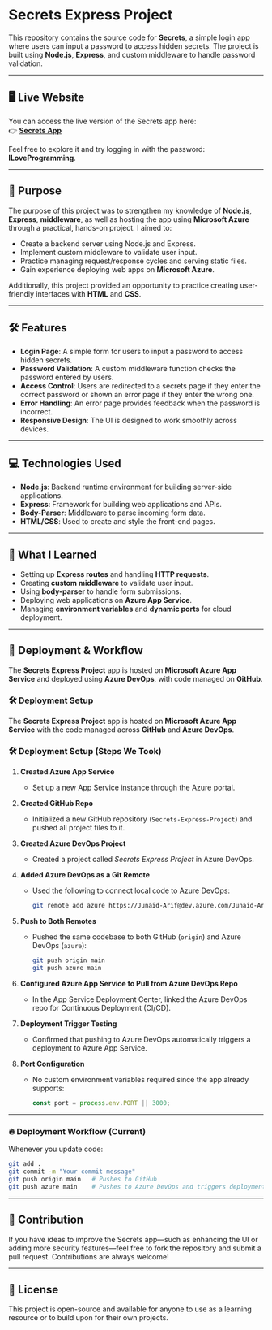 # Secrets Express Project

This repository contains the source code for **Secrets**, a simple login app where users can input a password to access hidden secrets. The project is built using **Node.js**, **Express**, and custom middleware to handle password validation.

---

## 🖥️ Live Website

You can access the live version of the Secrets app here:  
👉 **[Secrets App](https://secrets-app-hra6bng4agdvbte0.canadacentral-01.azurewebsites.net/)**

Feel free to explore it and try logging in with the password: **ILoveProgramming**.

---

## 🎯 Purpose

The purpose of this project was to strengthen my knowledge of **Node.js**, **Express**, **middleware**, as well as hosting the app using **Microsoft Azure** through a practical, hands-on project. I aimed to:

- Create a backend server using Node.js and Express.
- Implement custom middleware to validate user input.
- Practice managing request/response cycles and serving static files.
- Gain experience deploying web apps on **Microsoft Azure**.

Additionally, this project provided an opportunity to practice creating user-friendly interfaces with **HTML** and **CSS**.

---

## 🛠️ Features

- **Login Page**: A simple form for users to input a password to access hidden secrets.
- **Password Validation**: A custom middleware function checks the password entered by users.
- **Access Control**: Users are redirected to a secrets page if they enter the correct password or shown an error page if they enter the wrong one.
- **Error Handling**: An error page provides feedback when the password is incorrect.
- **Responsive Design**: The UI is designed to work smoothly across devices.

---

## 💻 Technologies Used

- **Node.js**: Backend runtime environment for building server-side applications.
- **Express**: Framework for building web applications and APIs.
- **Body-Parser**: Middleware to parse incoming form data.
- **HTML/CSS**: Used to create and style the front-end pages.

---

## 🧩 What I Learned

- Setting up **Express routes** and handling **HTTP requests**.
- Creating **custom middleware** to validate user input.
- Using **body-parser** to handle form submissions.
- Deploying web applications on **Azure App Service**.
- Managing **environment variables** and **dynamic ports** for cloud deployment.

---

## 🚀 Deployment & Workflow

The **Secrets Express Project** app is hosted on **Microsoft Azure App Service** and deployed using **Azure DevOps**, with code managed on **GitHub**.

### 🛠 Deployment Setup

The **Secrets Express Project** app is hosted on **Microsoft Azure App Service** with the code managed across **GitHub** and **Azure DevOps**.

### 🛠 Deployment Setup (Steps We Took)

1. **Created Azure App Service**

   - Set up a new App Service instance through the Azure portal.

2. **Created GitHub Repo**

   - Initialized a new GitHub repository (`Secrets-Express-Project`) and pushed all project files to it.

3. **Created Azure DevOps Project**

   - Created a project called _Secrets Express Project_ in Azure DevOps.

4. **Added Azure DevOps as a Git Remote**

   - Used the following to connect local code to Azure DevOps:
     ```bash
     git remote add azure https://Junaid-Arif@dev.azure.com/Junaid-Arif/Secrets%20Express%20Project/_git/Secrets%20Express%20Project
     ```

5. **Push to Both Remotes**

   - Pushed the same codebase to both GitHub (`origin`) and Azure DevOps (`azure`):
     ```bash
     git push origin main
     git push azure main
     ```

6. **Configured Azure App Service to Pull from Azure DevOps Repo**

   - In the App Service Deployment Center, linked the Azure DevOps repo for Continuous Deployment (CI/CD).

7. **Deployment Trigger Testing**

   - Confirmed that pushing to Azure DevOps automatically triggers a deployment to Azure App Service.

8. **Port Configuration**
   - No custom environment variables required since the app already supports:
     ```javascript
     const port = process.env.PORT || 3000;
     ```

---

### 🔥 Deployment Workflow (Current)

Whenever you update code:

```bash
git add .
git commit -m "Your commit message"
git push origin main   # Pushes to GitHub
git push azure main    # Pushes to Azure DevOps and triggers deployment

```

---

## 🤝 Contribution

If you have ideas to improve the Secrets app—such as enhancing the UI or adding more security features—feel free to fork the repository and submit a pull request. Contributions are always welcome!

---

## 📄 License

This project is open-source and available for anyone to use as a learning resource or to build upon for their own projects.

```

```

